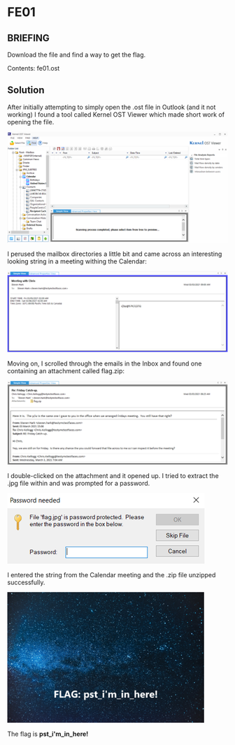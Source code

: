 # FE01
## BRIEFING
Download the file and find a way to get the flag.

Contents: fe01.ost

## Solution

After initially attempting to simply open the .ost file in Outlook (and it not working) I found a tool called Kernel OST Viewer which made short work of opening the file.

<img src="ost_viewer.png" width="650" >

I perused the mailbox directories a little bit and came across an interesting looking string in a meeting withing the Calendar:

<img src="calendar_pass.png" width="650" >

Moving on, I scrolled through the emails in the Inbox and found one containing an attachment called flag.zip:

<img src="inbox.png" width="650" >

I double-clicked on the attachment and it opened up. I tried to extract the .jpg file within and was prompted for a password.

![protected](protected.png)

I entered the string from the Calendar meeting and the .zip file unzipped successfully.

<img src="flag.jpg" width="450" >

The flag is **pst_i'm_in_here!**
